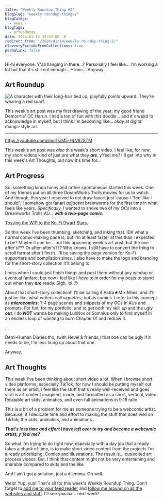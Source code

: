 ```yaml
---
title: "Weekly Roundup Thing #2"
blogSlug: "weekly-roundup-thing-2"
blogCategs:
  - news
blogTags:
  - artUpdates
date: 2024-01-14 17:43:00 -8
redirect_from: "/2024/01/14/weekly-roundup-thing-2/"
eleventyExcludeFromCollections: true
permalink: false
---
```

Hi-hi everyone. Y'all hanging in there…? Personally I feel like... I'm working a lot but that it's still not enough… Hrmm… Anyway.

## Art Roundup

![A character with their long-hair tied up, playfully points upward. They’re wearing a red scarf.](file:///D:\Users\hikad\Pictures\Art%20Posts\Gallery\2024\20240102_Harun_96-gwm.png)

This week's art post was my first drawing of the year; my good friend Demorrtis' OC Harun. I had a ton of fun with this doodle… and it's weird to acknowledge in myself, but I think I'm becoming like... _okay_ at digital manga-style art.

---

https://youtube.com/shorts/M5-HLV87STM

This week's art post was _also_ this week's short video. I feel like, for now, my short videos kind of just _are_ what they _**are**_, y'feel me? I'll get into why in this week's Art Thoughts, but now it's time for…

## Art Progress

So, something kinda funny and rather spontaneous started this week. One of my friends put on all three DreamWorks Trolls movies for us to watch. And though, this year I resolved to not draw fanart just 'cause I "feel like I should", I somehow got fanart _adjacent_ brainworms for the first time in what feels like years. _Specifically,_ I wanted to shove two of _my OCs_ into a Dreamworks Trolls AU… _**with a two-page comic**_.

[Tossing the WIP to the Ko-Fi Dwarf Stars.](https://ko-fi.com/i/IB0B0TD2UP)

So this week I've been thumbing, sketching, and inking that. IDK what a normal comic-making pace is, but I'm at least faster at this than I expected to be? Maybe it can be... not this upcoming week's art post, but the one after's??? Or after-after's??? Who knows. I still have to convert the thing to scroll format after I finish. I'll be saving the page version for Ko-Fi supporters and compilation zines. I also have to make the logo and branding for the short-story collection it'll belong to.

I miss when I could just finish things and post them without any windup or eventual fanfare, but now I feel like I _have_ to in order for my posts to stand out when they _**are**_ ready. Sigh, lol.😔

About that short-story collection!! I'll be calling it Astra★Mix Minis, and it'll just be like, what writers call _vignettes_, but as comics. I refer to this concept as _**microcomics**_; 1-4 page scenes and snippets of my OCs in AUs and prompts. For fun, for my portfolio, and to get both my skill _up_ and the ugly _**out**_. I do _**NOT**_ wanna be making LuxNox or Somnius only to find myself in an endless loop of wanting to burn Chapter 01 and redraw it.

...

Demi-Human Diaries tho, (with Hevel & friends,) that one can be ugly if it needs to be, I'm less hung up about that one.

Anyway,

## Art Thoughts

This week I've been thinking about short video a lot. When I browse short video platforms, especially TikTok, for how I should be putting myself out there as an artist, I feel like the stuff that's really well-received and goes viral is art content imagined, made, and formatted as a short, vertical, video. Relatable art skits, animatics, and even full animations in 9:16 ratio.

This is a bit of a problem for me as someone trying to be a webcomic artist. Because, if I dedicate time and effort to making the stuff that does well on TikTok; the skits, animatics, and animations…

_**That's less time and effort I have left over to try and become a webcomic artist, y'feel me?**_

So what I'm trying to do right now, especially with a day job that already takes a chunk of time, is to make short video content from the projects I'm already prioritizing. Comics and illustrations. The result is... cut/edited art process videos. But, I think that content might not be very entertaining and sharable compared to skits and the like.

And I ain't got a solution, just a dilemma. Oh well.

Welp! Yup, yup! That's all for this week's Weekly Roundup Thing. Don't forget to [add me to your feed reader](https://hikatamika.com/feed/) and [follow me around on all the websites and stuff](https://hikatamika.com/links/). I'll see yaaaaa… next week!